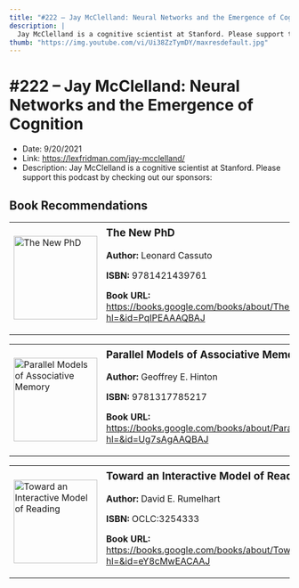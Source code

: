 ```yaml
---
title: "#222 – Jay McClelland: Neural Networks and the Emergence of Cognition"
description: |
  Jay McClelland is a cognitive scientist at Stanford. Please support this podcast by checking out our sponsors:"
thumb: "https://img.youtube.com/vi/Ui38ZzTymDY/maxresdefault.jpg"
---
```


# #222 – Jay McClelland: Neural Networks and the Emergence of Cognition

  - Date: 9/20/2021
  - Link: https://lexfridman.com/jay-mcclelland/
  - Description: Jay McClelland is a cognitive scientist at Stanford. Please support this podcast by checking out our sponsors:

## Book Recommendations

<table style="border: none;"><tr style="border: none;"><td style="border: none;"><img src="https://books.google.com/books/content?id=PqIPEAAAQBAJ&printsec=frontcover&img=1&zoom=1&edge=curl&source=gbs_api" alt="The New PhD" width="150" style="vertical-align: top;"></td><td style="border: none; vertical-align: top;"><h3 style='margin-top: 5'>The New PhD</h3><p><strong>Author:</strong> Leonard Cassuto</p><p><strong>ISBN:</strong> 9781421439761</p><p><strong>Book URL:</strong> <a href="https://books.google.com/books/about/The_New_PhD.html?hl=&id=PqIPEAAAQBAJ">https://books.google.com/books/about/The_New_PhD.html?hl=&id=PqIPEAAAQBAJ</a></p></td></tr></table>
<table style="border: none;"><tr style="border: none;"><td style="border: none;"><img src="https://books.google.com/books/content?id=Ug7sAgAAQBAJ&printsec=frontcover&img=1&zoom=1&edge=curl&source=gbs_api" alt="Parallel Models of Associative Memory" width="150" style="vertical-align: top;"></td><td style="border: none; vertical-align: top;"><h3 style='margin-top: 5'>Parallel Models of Associative Memory</h3><p><strong>Author:</strong> Geoffrey E. Hinton</p><p><strong>ISBN:</strong> 9781317785217</p><p><strong>Book URL:</strong> <a href="https://books.google.com/books/about/Parallel_Models_of_Associative_Memory.html?hl=&id=Ug7sAgAAQBAJ">https://books.google.com/books/about/Parallel_Models_of_Associative_Memory.html?hl=&id=Ug7sAgAAQBAJ</a></p></td></tr></table>
<table style="border: none;"><tr style="border: none;"><td style="border: none;"><img src="None" alt="Toward an Interactive Model of Reading" width="150" style="vertical-align: top;"></td><td style="border: none; vertical-align: top;"><h3 style='margin-top: 5'>Toward an Interactive Model of Reading</h3><p><strong>Author:</strong> David E. Rumelhart</p><p><strong>ISBN:</strong> OCLC:3254333</p><p><strong>Book URL:</strong> <a href="https://books.google.com/books/about/Toward_an_Interactive_Model_of_Reading.html?hl=&id=eY8cMwEACAAJ">https://books.google.com/books/about/Toward_an_Interactive_Model_of_Reading.html?hl=&id=eY8cMwEACAAJ</a></p></td></tr></table>
